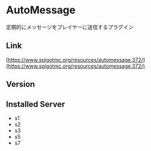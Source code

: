 # AutoMessage
定期的にメッセージをプレイヤーに送信するプラグイン

## Link
[https://www.spigotmc.org/resources/automessage.372/](https://www.spigotmc.org/resources/automessage.372/)

## Version

## Installed Server
- s1
- s2
- s3
- s5
- s7
